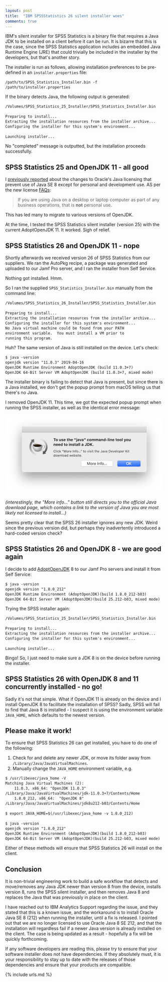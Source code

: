 ```yaml
---
layout: post
title:  "IBM SPSSStatistics 26 silent installer woes"
comments: true
---
```


IBM's silent installer for SPSS Statistics is a binary file that requires a Java JDK to be installed on a client before it can be run. It is bizarre that this is the case, since the SPSS Statistics application includes an embedded Java Runtime Engine (JRE) that could trivially be included in the installer by the developers, but that's another story.

The installer is run as follows, allowing installation preferences to be pre-defined in an `installer.properties` file:

```
/path/to/SPSS_Statistics_Installer.bin -f /path/to/installer.properties
```

If the binary detects Java, the following output is generated:

```
/Volumes/SPSS_Statistics_25_Installer/SPSS_Statistics_Installer.bin

Preparing to install...
Extracting the installation resources from the installer archive...
Configuring the installer for this system's environment...

Launching installer...
```

No "completed" message is outputted, but the installation proceeds successfully.

## SPSS Statistics 25 and OpenJDK 11 - all good

I [previously reported][1] about the changes to Oracle's Java licensing that prevent use of Java SE 8 except for personal and development use. AS per the new license [FAQs](https://www.oracle.com/technetwork/java/javase/overview/oracle-jdk-faqs.html):

>If you are using Java on a desktop or laptop computer as part of any business operations, that is **not** personal use.

This has led many to migrate to various versions of OpenJDK.

At the time, I tested the SPSS Statistics silent installer (version 25) with the current AdoptOpenJDK 11. It worked. Sigh of relief.

## SPSS Statistics 26 and OpenJDK 11 - nope

Shortly afterwards we received version 26 of SPSS Statistics from our suppliers. We ran the AutoPkg recipe, a package was generated and uploaded to our Jamf Pro server, and I ran the installer from Self Service.

Nothing got installed. Hmm.

So I ran the supplied `SPSS_Statistics_Installer.bin` manually from the command line:

```
/Volumes/SPSS_Statistics_26_Installer/SPSS_Statistics_Installer.bin

Preparing to install...
Extracting the installation resources from the installer archive...
Configuring the installer for this system's environment...
No Java virtual machine could be found from your PATH
environment variable.  You must install a VM prior to
running this program.
```

Huh? The same version of Java is still installed on the device. Let's check:

```
$ java -version
openjdk version "11.0.3" 2019-04-16
OpenJDK Runtime Environment AdoptOpenJDK (build 11.0.3+7)
OpenJDK 64-Bit Server VM AdoptOpenJDK (build 11.0.3+7, mixed mode)
```

The installer binary is failing to detect that Java is present, but since there is a Java installed, we don't get the popup prompt from macOS telling us that there's no Java.

I removed OpenJDK 11. This time, we got the expected popup prompt when running the SPSS installer, as well as the identical error message:

![img-1]

_(interestingly, the "More info..." button still directs you to the official Java download page, which contains a link to the version of Java you are most likely not licensed to install...)_

Seems pretty clear that the SPSS 26 installer ignores any new JDK. Weird since the previous version did, but perhaps they inadvertently introduced a hard-coded version check?

## SPSS Statistics 26 and OpenJDK 8 - we are good again

I decide to add [AdoptOpenJDK][2] 8 to our Jamf Pro servers and install it from Self Service:

```
$ java -version
openjdk version "1.8.0_212"
OpenJDK Runtime Environment (AdoptOpenJDK)(build 1.8.0_212-b03)
OpenJDK 64-Bit Server VM (AdoptOpenJDK)(build 25.212-b03, mixed mode)
```

Trying the SPSS installer again:

```
/Volumes/SPSS_Statistics_25_Installer/SPSS_Statistics_Installer.bin

Preparing to install...
Extracting the installation resources from the installer archive...
Configuring the installer for this system's environment...

Launching installer...
```

Bingo! So, I just need to make sure a JDK 8 is on the device before running the installer.

## SPSS Statistics 26 with OpenJDK 8 and 11 concurrently installed - no go!

Sadly it's not that simple. What if OpenJDK 11 is already on the device and I install OpenJDK 8 to facilitate the installation of SPSS? Sadly, SPSS will fail to find that Java 8 is installed - I suspect it is using the environment variable `JAVA_HOME`, which defaults to the newest version.

## Please make it work!

To ensure that SPSS Statistics 26 can get installed, you have to do one of the following:

1. Check for and delete any newer JDK, or move its folder away from `/Library/Java/JavaVirtualMachines`.
2. Manually change the `JAVA_HOME` environment variable, e.g.

```
$ /usr/libexec/java_home -V   
Matching Java Virtual Machines (2):
    11.0.3, x86_64:	"OpenJDK 11.0.3"	/Library/Java/JavaVirtualMachines/jdk-11.0.3+7/Contents/Home
    1.8.0_212, x86_64:	"OpenJDK 8"	/Library/Java/JavaVirtualMachines/jdk8u212-b03/Contents/Home

$ export JAVA_HOME=$(/usr/libexec/java_home -v 1.8.0_212)

$ java -version
openjdk version "1.8.0_212"
OpenJDK Runtime Environment (AdoptOpenJDK)(build 1.8.0_212-b03)
OpenJDK 64-Bit Server VM (AdoptOpenJDK)(build 25.212-b03, mixed mode)
```

Either of these methods will ensure that SPSS Statistics 26 will install on the client.

## Conclusion

It is non-trivial engineering work to build a safe workflow that detects and move/removes any Java JDK newer than version 8 from the device, installs version 8, runs the SPSS silent installer, and then removes Java 8 and replaces the Java that was previously in place on the client.

I have reached out to IBM Analytics Support regarding the issue, and they stated that this is a known issue, and the workaround is to install Oracle Java SE 8 (212) when running the installer, until a fix is released. I pointed out that we are no longer licensed to use Oracle Java 8 SE 212, and that the installation will regardless fail if a newer Java version is already installed on the client. The case is being updated as a result - hopefully a fix will be quickly forthcoming.

If any software developers are reading this, please try to ensure that your software installer does not have dependencies. If they absolutely must, it is your responsibility to stay up to date with the releases of those dependencies and ensure that your products are compatible.


[1]: /2019/04/19/macos-java-autopkg.html
[2]: https://adoptopenjdk.net
[img-1]: /assets/images/no-java.png

{% include urls.md %}
